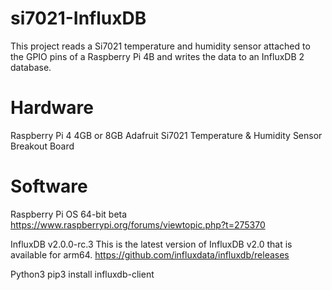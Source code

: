 # si7021-InfluxDB
This project reads a Si7021 temperature and humidity sensor attached to the GPIO pins of a Raspberry Pi 4B and writes the data to an InfluxDB 2 database.

# Hardware
Raspberry Pi 4 4GB or 8GB
Adafruit Si7021 Temperature & Humidity Sensor Breakout Board 

# Software
Raspberry Pi OS 64-bit beta
    https://www.raspberrypi.org/forums/viewtopic.php?t=275370

InfluxDB v2.0.0-rc.3 
    This is the latest version of InfluxDB v2.0 that is available for arm64.
    https://github.com/influxdata/influxdb/releases

Python3
    pip3 install influxdb-client 